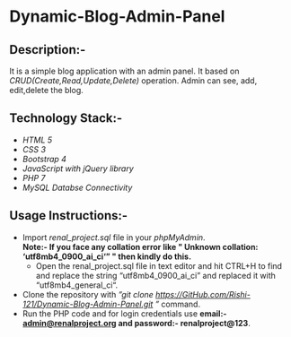 # Dynamic-Blog-Admin-Panel

## Description:-

It is a simple blog application with an admin panel. It based on _CRUD(Create,Read,Update,Delete)_ operation. Admin can see, add, edit,delete the blog. 

## Technology Stack:-

* *HTML 5*
* *CSS 3*
* *Bootstrap 4*
* *JavaScript with jQuery library*
* *PHP 7*
* *MySQL Databse Connectivity*

## Usage Instructions:-

* Import _renal_project.sql_ file in your _phpMyAdmin_. <br />
  **Note:- If you face any collation error like " Unknown collation: ‘utf8mb4_0900_ai_ci‘” " then kindly do this.**
    * Open the renal_project.sql file in text editor and hit CTRL+H to find and replace the string “utf8mb4_0900_ai_ci” and replaced it with “utf8mb4_general_ci“.
* Clone the repository with _”git clone https://GitHub.com/Rishi-121/Dynamic-Blog-Admin-Panel.git ”_ command.
* Run the PHP code and for login credentials use **email:- admin@renalproject.org and password:- renalproject@123**.


